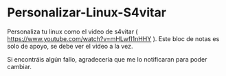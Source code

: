 # Personalizar-Linux-S4vitar
Personaliza tu linux como el video de s4vitar ( https://www.youtube.com/watch?v=mHLwfI1nHHY ). Este bloc de notas es solo de apoyo, se debe ver el video a la vez.

Si encontráis algún fallo, agradecería que me lo notificaran para poder cambiar.
